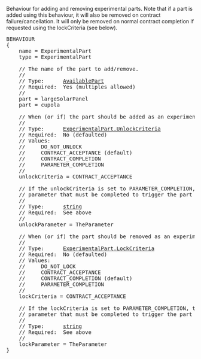 Behaviour for adding and removing experimental parts.  Note that if a part is added using this behaviour, it will also be removed on contract failure/cancellation.  It will only be removed on normal contract completion if requested using the lockCriteria (see below).
<pre>
BEHAVIOUR
{
    name = ExperimentalPart
    type = ExperimentalPart

    // The name of the part to add/remove.
    //
    // Type:      <a href="AvailablePart-Type">AvailablePart</a>
    // Required:  Yes (multiples allowed)
    //
    part = largeSolarPanel
    part = cupola

    // When (or if) the part should be added as an experimental part.
    //
    // Type:      <a href="Enumeration-Type">ExperimentalPart.UnlockCriteria</a>
    // Required:  No (defaulted)
    // Values:
    //     DO_NOT_UNLOCK
    //     CONTRACT_ACCEPTANCE (default)
    //     CONTRACT_COMPLETION
    //     PARAMETER_COMPLETION
    //
    unlockCriteria = CONTRACT_ACCEPTANCE

    // If the unlockCriteria is set to PARAMETER_COMPLETION, the name of the
    // parameter that must be completed to trigger the part unlock.
    //
    // Type:      <a href="String-Type">string</a>
    // Required:  See above
    //
    unlockParameter = TheParameter

    // When (or if) the part should be removed as an experimental part.
    //
    // Type:      <a href="Enumeration-Type">ExperimentalPart.LockCriteria</a>
    // Required:  No (defaulted)
    // Values:
    //     DO_NOT_LOCK
    //     CONTRACT_ACCEPTANCE
    //     CONTRACT_COMPLETION (default)
    //     PARAMETER_COMPLETION
    //
    lockCriteria = CONTRACT_ACCEPTANCE

    // If the lockCriteria is set to PARAMETER_COMPLETION, the name of the
    // parameter that must be completed to trigger the part lock.
    //
    // Type:      <a href="String-Type">string</a>
    // Required:  See above
    //
    lockParameter = TheParameter
}
</pre>

